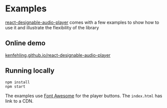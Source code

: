 Examples
==========================================

[react-designable-audio-player](https://github.com/kenfehling/react-designable-audio-player) comes with a few examples to show how to use it and illustrate the flexibility of the library

## Online demo
[kenfehling.github.io/react-designable-audio-player](https://kenfehling.github.io/react-designable-audio-player/)

## Running locally
```
npm install
npm start
```

The examples use [Font Awesome](http://fontawesome.io/) for the player buttons.
The `index.html` has link to a CDN.
